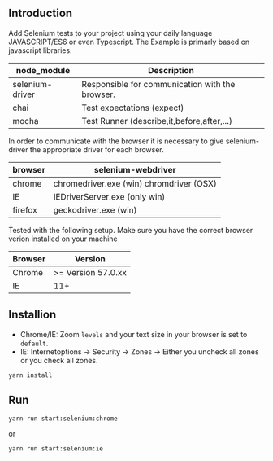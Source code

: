 ## Introduction

Add Selenium tests to your project using your daily language JAVASCRIPT/ES6 or even Typescript. The Example is primarly based on javascript libraries. 


| node_module           | Description                                           |
|-----------------------|-------------------------------------------------------|
| selenium-driver       | Responsible for communication with the browser.       |
| chai                  | Test expectations (expect)                            |
| mocha                 | Test Runner (describe,it,before,after,...)            



In order to communicate with the browser it is necessary to give selenium-driver the appropriate driver for each browser.

| browser               | selenium-webdriver                                    |
|-----------------------|-------------------------------------------------------|
| chrome                | chromedriver.exe (win) chromdriver (OSX)              |
| IE                    | IEDriverServer.exe (only win)                         |
| firefox               | geckodriver.exe (win)          

Tested with the following setup. Make sure you have the correct browser verion installed on your machine

| Browser   | Version                                                         |
|-----------|-----------------------------------------------------------------|
| Chrome    | >= Version 57.0.xx                                              |
| IE        | 11+                                                             |


## Installion

* Chrome/IE: Zoom <code>levels</code> and your text size in your browser is set to <code>default</code>.
* IE: Internetoptions -> Security -> Zones -> Either you uncheck all zones or you check all zones.

<pre><code>yarn install</code></pre>

## Run
<pre><code>yarn run start:selenium:chrome</code></pre>
or
<pre><code>yarn run start:selenium:ie</code></pre>